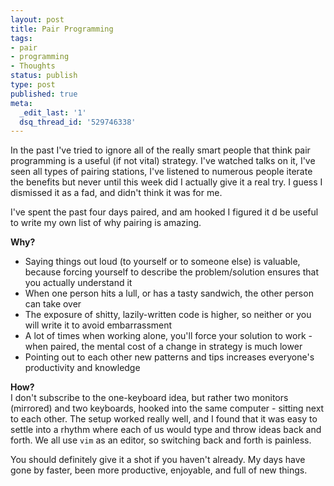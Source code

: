 ```yaml
---
layout: post
title: Pair Programming
tags:
- pair
- programming
- Thoughts
status: publish
type: post
published: true
meta:
  _edit_last: '1'
  dsq_thread_id: '529746338'
---
```

In the past I've tried to ignore all of the really smart people that think pair programming is a useful (if not vital) strategy. I've watched talks on it, I've seen all types of pairing stations, I've listened to numerous people iterate the benefits   but never until this week did I actually give it a real try. I guess I dismissed it as a fad, and didn't think it was for me.

I've spent the past four days paired, and am hooked   I figured it d be useful to write my own list of why pairing is amazing.

<strong>Why?</strong>
<ul>
	<li>Saying things out loud (to yourself or to someone else) is valuable, because forcing yourself to describe the problem/solution ensures that you actually understand it</li>
	<li>When one person hits a lull, or has a tasty sandwich, the other person can take over</li>
	<li>The exposure of shitty, lazily-written code is higher, so neither or you will write it to avoid embarrassment</li>
	<li>A lot of times when working alone, you'll force your solution to work - when paired, the mental cost of a change in strategy is much lower</li>
	<li>Pointing out to each other new patterns and tips increases everyone's productivity and knowledge</li>
</ul>
<div><strong>How?</strong></div>
I don't subscribe to the one-keyboard idea, but rather two monitors (mirrored) and two keyboards, hooked into the same computer - sitting next to each other. The setup worked really well, and I found that it was easy to settle into a rhythm where each of us would type and throw ideas back and forth. We all use <code>vim</code> as an editor, so switching back and forth is painless.

You should definitely give it a shot if you haven't already. My days have gone by faster, been more productive, enjoyable, and full of new things.
